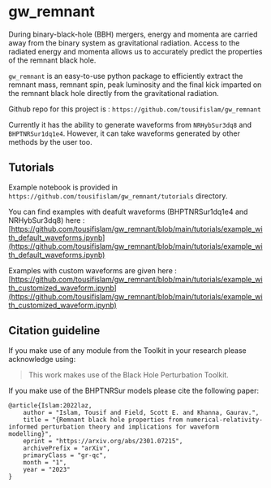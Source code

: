 # gw_remnant

During binary-black-hole (BBH) mergers, energy and momenta are carried away from the binary system as gravitational radiation. Access to the radiated energy and momenta allows us to accurately predict the properties of the remnant black hole. 

```gw_remnant``` is an easy-to-use python package to efficiently extract the remnant mass, remnant spin, peak luminosity and the final kick imparted on the remnant black hole directly from the gravitational radiation.

Github repo for this project is : ```https://github.com/tousifislam/gw_remnant```

Currently it has the ability to generate waveforms from ```NRHybSur3dq8``` and ```BHPTNRSur1dq1e4```. However, it can take waveforms generated by other methods by the user too. 

## Tutorials

Example notebook is provided in ```https://github.com/tousifislam/gw_remnant/tutorials``` directory.

You can find examples with deafult waveforms (BHPTNRSur1dq1e4 and NRHybSur3dq8) here : [https://github.com/tousifislam/gw_remnant/blob/main/tutorials/example_with_default_waveforms.ipynb](https://github.com/tousifislam/gw_remnant/blob/main/tutorials/example_with_default_waveforms.ipynb)

Examples with custom waveforms are given here : [https://github.com/tousifislam/gw_remnant/blob/main/tutorials/example_with_customized_waveform.ipynb](https://github.com/tousifislam/gw_remnant/blob/main/tutorials/example_with_customized_waveform.ipynb)


## Citation guideline

If you make use of any module from the Toolkit in your research please acknowledge using:

> This work makes use of the Black Hole Perturbation Toolkit.

If you make use of the BHPTNRSur models please cite the following paper:

```
@article{Islam:2022laz,
    author = "Islam, Tousif and Field, Scott E. and Khanna, Gaurav.",
    title = "{Remnant black hole properties from numerical-relativity-informed perturbation theory and implications for waveform modelling}",
    eprint = "https://arxiv.org/abs/2301.07215",
    archivePrefix = "arXiv",
    primaryClass = "gr-qc",
    month = "1",
    year = "2023"
}
```
